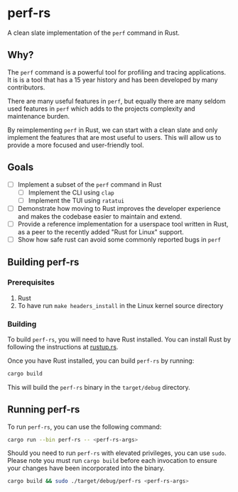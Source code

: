 # perf-rs

A clean slate implementation of the `perf` command in Rust.

## Why?

The `perf` command is a powerful tool for profiling and tracing applications.
It is is a tool that has a 15 year history and has been developed by many contributors.

There are many useful features in `perf`, but equally there are many seldom used features in `perf` which adds to the projects complexity and maintenance burden.

By reimplementing `perf` in Rust, we can start with a clean slate and only implement the features that are most useful to users. This will allow us to
provide a more focused and user-friendly tool.

## Goals

- [ ] Implement a subset of the `perf` command in Rust
  - [ ] Implement the CLI using `clap`
  - [ ] Implement the TUI using `ratatui`
- [ ] Demonstrate how moving to Rust improves the developer experience and makes
      the codebase easier to maintain and extend.
- [ ] Provide a reference implementation for a userspace tool written in Rust,
      as a peer to the recently added "Rust for Linux" support.
- [ ] Show how safe rust can avoid some commonly reported bugs in `perf`

## Building perf-rs

### Prerequisites

1. Rust
2. To have run `make headers_install` in the Linux kernel source directory

### Building

To build `perf-rs`, you will need to have Rust installed.
You can install Rust by following the instructions at [rustup.rs](https://rustup.rs/).

Once you have Rust installed, you can build `perf-rs` by running:

```sh
cargo build
```

This will build the `perf-rs` binary in the `target/debug` directory.

## Running perf-rs

To run `perf-rs`, you can use the following command:

```sh
cargo run --bin perf-rs -- <perf-rs-args>
```

Should you need to run `perf-rs` with elevated privileges, you can use `sudo`.
Please note you must run `cargo build` before each invocation to ensure your
changes have been incorporated into the binary.

```sh
cargo build && sudo ./target/debug/perf-rs <perf-rs-args>
```
